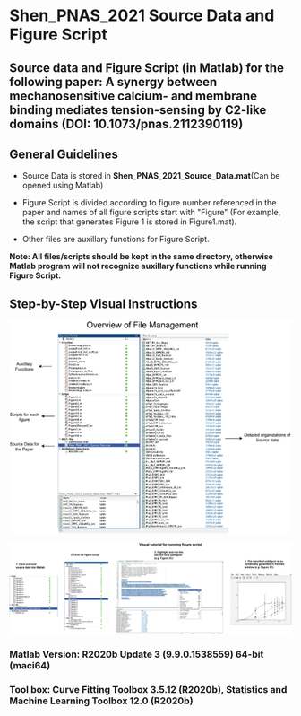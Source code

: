# Shen_PNAS_2021 Source Data and Figure Script

## **Source data and Figure Script (in Matlab) for the following paper: A synergy between mechanosensitive calcium- and membrane binding mediates tension-sensing by C2-like domains (DOI: 10.1073/pnas.2112390119)**

## General Guidelines
- Source Data is stored in **Shen_PNAS_2021_Source_Data.mat**(Can be opened using Matlab) 

- Figure Script is divided according to figure number referenced in the paper and names of all figure scripts start with "Figure" (For example, the script that generates Figure 1 is stored in Figure1.mat).

- Other files are auxillary functions for Figure Script.

**Note: All files/scripts should be kept in the same directory, otherwise Matlab program will not recognize auxillary functions while running Figure Script.**

## Step-by-Step Visual Instructions
![alt text](https://github.com/joeshen123/Shen_PNAS_2021/blob/main/Tutorial%20Diagram%201.png)

![alt text](https://github.com/joeshen123/Shen_PNAS_2021/blob/main/Tutorial%20Diagram%202.png)

### Matlab Version: R2020b Update 3 (9.9.0.1538559) 64-bit (maci64) ###
### Tool box: Curve Fitting Toolbox 3.5.12 (R2020b), Statistics and Machine Learning Toolbox 12.0 (R2020b) ###


